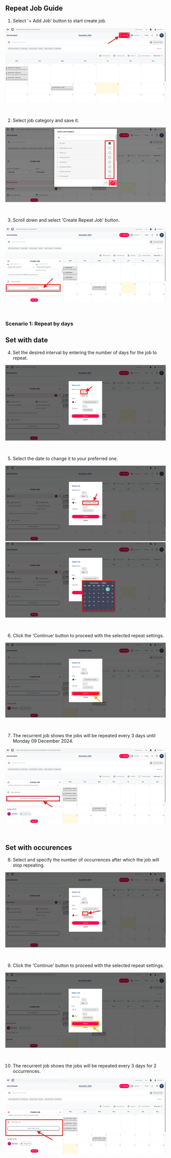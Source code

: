 ## Repeat Job Guide

1) Select '+ Add Job' button to start create job. <br>
<p align="center">
         <img src="img2/Repeat_Job_Step_1.png" alt="Repeat Job Guide">
</p><br>

2) Select job category and save it. <br>
<p align="center">
         <img src="img2/Repeat_Job_Step_2.png" alt="Repeat Job Guide">
</p><br>

3) Scroll down and select 'Create Repeat Job' button. <br>
<p align="center">
         <img src="img2/Repeat_Job_Step_3.png" alt="Repeat Job Guide">
</p><br>

### Scenario 1: Repeat by days
## Set with date
4) Set the desired interval by entering the number of days for the job to repeat. <br>
<p align="center">
         <img src="img2/Repeat_Job_Step_4.png" alt="Repeat Job Guide">
</p><br>

5) Select the date to change it to your preferred one. <br>
<p align="center">
         <img src="img2/Repeat_Job_Step_5.png" alt="Repeat Job Guide">
         <img src="img2/Repeat_Job_Step_6.png" alt="Repeat Job Guide">
</p><br>

6) Click the 'Continue' button to proceed with the selected repeat settings. <br>
<p align="center">
         <img src="img2/Repeat_Job_Step_61.png" alt="Repeat Job Guide">
</p><br>

7) The recurrent job shows the jobs will be repeated every 3 days until Monday 09 December 2024. <br>
<p align="center">
         <img src="img2/Repeat_Job_Step_62.png" alt="Repeat Job Guide">
</p><br>

## Set with occurences
8) Select and specify the number of occurrences after which the job will stop repeating. <br>
<p align="center">
         <img src="img2/Repeat_Job_Step_7.png" alt="Repeat Job Guide">
</p><br>

9) Click the 'Continue' button to proceed with the selected repeat settings. <br>
<p align="center">
         <img src="img2/Repeat_Job_Step_8.png" alt="Repeat Job Guide">
</p><br>

10) The recurrent job shows the jobs will be repeated every 3 days for 2 occurrences.  <br>
<p align="center">
         <img src="img2/Repeat_Job_Step_9.png" alt="Repeat Job Guide">
</p><br>
